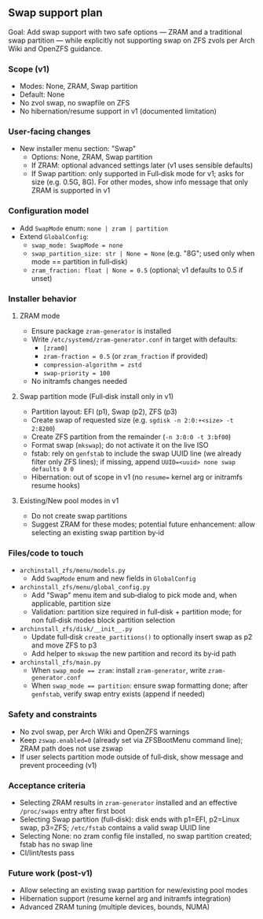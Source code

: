 ## Swap support plan

Goal: Add swap support with two safe options — ZRAM and a traditional swap partition — while explicitly not supporting swap on ZFS zvols per Arch Wiki and OpenZFS guidance.

### Scope (v1)
- Modes: None, ZRAM, Swap partition
- Default: None
- No zvol swap, no swapfile on ZFS
- No hibernation/resume support in v1 (documented limitation)

### User‑facing changes
- New installer menu section: "Swap"
  - Options: None, ZRAM, Swap partition
  - If ZRAM: optional advanced settings later (v1 uses sensible defaults)
  - If Swap partition: only supported in Full‑disk mode for v1; asks for size (e.g. 0.5G, 8G). For other modes, show info message that only ZRAM is supported in v1

### Configuration model
- Add `SwapMode` enum: `none | zram | partition`
- Extend `GlobalConfig`:
  - `swap_mode: SwapMode = none`
  - `swap_partition_size: str | None = None` (e.g. "8G"; used only when mode == partition in full‑disk)
  - `zram_fraction: float | None = 0.5` (optional; v1 defaults to 0.5 if unset)

### Installer behavior
1) ZRAM mode
   - Ensure package `zram-generator` is installed
   - Write `/etc/systemd/zram-generator.conf` in target with defaults:
     - `[zram0]`
     - `zram-fraction = 0.5` (or `zram_fraction` if provided)
     - `compression-algorithm = zstd`
     - `swap-priority = 100`
   - No initramfs changes needed

2) Swap partition mode (Full‑disk install only in v1)
   - Partition layout: EFI (p1), Swap (p2), ZFS (p3)
   - Create swap of requested size (e.g. `sgdisk -n 2:0:+<size> -t 2:8200`)
   - Create ZFS partition from the remainder (`-n 3:0:0 -t 3:bf00`)
   - Format swap (`mkswap`); do not activate it on the live ISO
   - fstab: rely on `genfstab` to include the swap UUID line (we already filter only ZFS lines); if missing, append `UUID=<uuid> none swap defaults 0 0`
   - Hibernation: out of scope in v1 (no `resume=` kernel arg or initramfs resume hooks)

3) Existing/New pool modes in v1
   - Do not create swap partitions
   - Suggest ZRAM for these modes; potential future enhancement: allow selecting an existing swap partition by‑id

### Files/code to touch
- `archinstall_zfs/menu/models.py`
  - Add `SwapMode` enum and new fields in `GlobalConfig`
- `archinstall_zfs/menu/global_config.py`
  - Add "Swap" menu item and sub‑dialog to pick mode and, when applicable, partition size
  - Validation: partition size required in full‑disk + partition mode; for non full‑disk modes block partition selection
- `archinstall_zfs/disk/__init__.py`
  - Update full‑disk `create_partitions()` to optionally insert swap as p2 and move ZFS to p3
  - Add helper to `mkswap` the new partition and record its by‑id path
- `archinstall_zfs/main.py`
  - When `swap_mode == zram`: install `zram-generator`, write `zram-generator.conf`
  - When `swap_mode == partition`: ensure swap formatting done; after `genfstab`, verify swap entry exists (append if needed)

### Safety and constraints
- No zvol swap, per Arch Wiki and OpenZFS warnings
- Keep `zswap.enabled=0` (already set via ZFSBootMenu command line); ZRAM path does not use zswap
- If user selects partition mode outside of full‑disk, show message and prevent proceeding (v1)

### Acceptance criteria
- Selecting ZRAM results in `zram-generator` installed and an effective `/proc/swaps` entry after first boot
- Selecting Swap partition (full‑disk): disk ends with p1=EFI, p2=Linux swap, p3=ZFS; `/etc/fstab` contains a valid swap UUID line
- Selecting None: no zram config file installed, no swap partition created; fstab has no swap line
- CI/lint/tests pass

### Future work (post‑v1)
- Allow selecting an existing swap partition for new/existing pool modes
- Hibernation support (resume kernel arg and initramfs integration)
- Advanced ZRAM tuning (multiple devices, bounds, NUMA)


